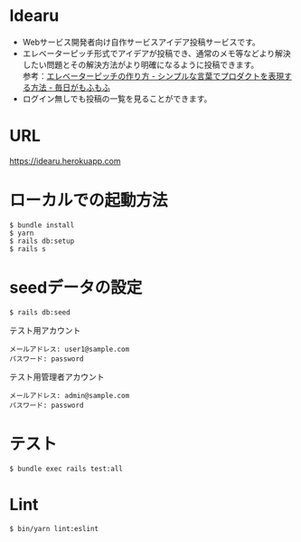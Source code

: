 # Idearu

- Webサービス開発者向け自作サービスアイデア投稿サービスです。
- エレベーターピッチ形式でアイデアが投稿でき、通常のメモ等などより解決したい問題とその解決方法がより明確になるように投稿できます。<br>
  参考：[エレベーターピッチの作り方 \- シンプルな言葉でプロダクトを表現する方法 \- 毎日がもふもふ](https://everyday.mof-mof.co.jp/entry/2018/02/22/122833)
- ログイン無しでも投稿の一覧を見ることができます。

# URL
https://idearu.herokuapp.com

# ローカルでの起動方法

~~~
$ bundle install
$ yarn
$ rails db:setup
$ rails s
~~~

# seedデータの設定
~~~
$ rails db:seed
~~~
テスト用アカウント
~~~
メールアドレス: user1@sample.com
パスワード: password
~~~
テスト用管理者アカウント
~~~
メールアドレス: admin@sample.com
パスワード: password
~~~

# テスト
~~~
$ bundle exec rails test:all
~~~

# Lint
~~~
$ bin/yarn lint:eslint
~~~




